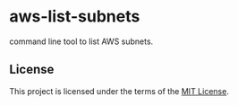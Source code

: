 # aws-list-subnets

command line tool to list AWS subnets.

## License

This project is licensed under the terms of the [MIT License](https://opensource.org/licenses/MIT).

